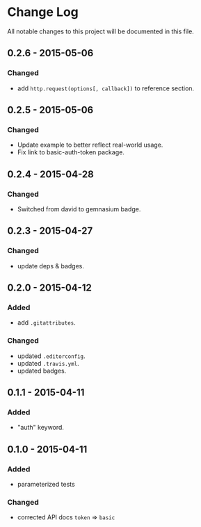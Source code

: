 # Change Log
All notable changes to this project will be documented in this file.

## 0.2.6 - 2015-05-06
### Changed
- add `http.request(options[, callback])` to reference section.

## 0.2.5 - 2015-05-06
### Changed
- Update example to better reflect real-world usage.
- Fix link to basic-auth-token package.

## 0.2.4 - 2015-04-28
### Changed
- Switched from david to gemnasium badge.

## 0.2.3 - 2015-04-27
### Changed
- update deps & badges.

## 0.2.0 - 2015-04-12
### Added
- add `.gitattributes`.

### Changed
- updated `.editorconfig`.
- updated `.travis.yml`.
- updated badges.

## 0.1.1 - 2015-04-11
### Added
- "auth" keyword.

## 0.1.0 - 2015-04-11
### Added
- parameterized tests

### Changed
- corrected API docs `token` => `basic`

